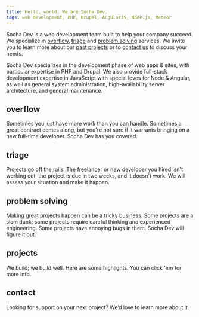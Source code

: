 ```yaml
---
title: Hello, world. We are Socha Dev.
tags: web development, PHP, Drupal, AngularJS, Node.js, Meteor
---
```


Socha Dev is a web development team built to help your company succeed. We
specialize in [overflow](/#overflow), [triage](/#triage) and [problem solving](/#problem-solving) services. We invite you to
learn more about our [past projects](/#projects) or to [contact us](/#contact) to discuss your needs.

Socha Dev specializes in the development phase of web apps & sites, with
particular expertise in PHP and Drupal. We also provide full-stack development
expertise in JavaScript with special loves for Node & Angular, as well as general
system administration, high-availability server architecture, and general
maintenance.

## overflow
Sometimes you just have more work than you can handle. Sometimes a great
contract comes along, but you're not sure if it warrants bringing on a new
full-time developer. Socha Dev has you covered.

## triage
Projects go off the rails. The freelancer or new developer you hired isn't
working out, the project is due in two weeks, and it doesn't work. We will
assess your situation and make it happen.

## problem solving
Making great projects happen can be a tricky business. Some projects are a slam
dunk; some projects require careful thinking and experienced engineering. Some
projects have annoying bugs in them. Socha Dev will figure it out.

## projects
We build; we build well. Here are some highlights. You can click 'em for more
info.

## contact
Looking for support on your next project? We’d love to learn more about it.
